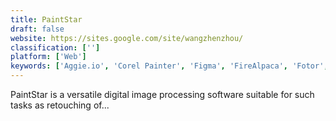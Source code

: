 ```yaml
---
title: PaintStar
draft: false 
website: https://sites.google.com/site/wangzhenzhou/
classification: ['']
platform: ['Web']
keywords: ['Aggie.io', 'Corel Painter', 'Figma', 'FireAlpaca', 'Fotor', 'Fresh Paint', 'GIMP', 'JugiPaint', 'Krita', 'Microsoft Paint', 'MyPaint', 'Paint XP for Windows 7', 'Pinta', 'Pixelmator', 'Tux Paint', 'Ultimate Paint', 'WidsMob Montage', 'iScribble', 'showFoto']
---
```

PaintStar is a versatile digital image processing software suitable for such tasks as retouching of...